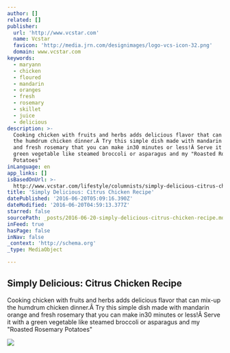 ```yaml
---
author: []
related: []
publisher:
  url: 'http://www.vcstar.com'
  name: Vcstar
  favicon: 'http://media.jrn.com/designimages/logo-vcs-icon-32.png'
  domain: www.vcstar.com
keywords:
  - maryann
  - chicken
  - floured
  - mandarin
  - oranges
  - fresh
  - rosemary
  - skillet
  - juice
  - delicious
description: >-
  Cooking chicken with fruits and herbs adds delicious flavor that can mix-up
  the humdrum chicken dinner.Â Try this simple dish made with mandarin orange
  and fresh rosemary that you can make in30 minutes or less!Â Serve it with a
  green vegetable like steamed broccoli or asparagus and my "Roasted Rosemary
  Potatoes"
inLanguage: en
app_links: []
isBasedOnUrl: >-
  http://www.vcstar.com/lifestyle/columnists/simply-delicious-citrus-chicken-recipe-ep-888787736-349265591.html
title: 'Simply Delicious: Citrus Chicken Recipe'
datePublished: '2016-06-20T05:09:16.390Z'
dateModified: '2016-06-20T04:59:13.377Z'
starred: false
sourcePath: _posts/2016-06-20-simply-delicious-citrus-chicken-recipe.md
inFeed: true
hasPage: false
inNav: false
_context: 'http://schema.org'
_type: MediaObject

---
```

<article style=""><h1>Simply Delicious: Citrus Chicken Recipe</h1><p>Cooking chicken with fruits and herbs adds delicious flavor that can mix-up the humdrum chicken dinner.Â Try this simple dish made with mandarin orange and fresh rosemary that you can make in30 minutes or less!Â Serve it with a green vegetable like steamed broccoli or asparagus and my "Roasted Rosemary Potatoes"</p><img src="http://media.jrn.com/images/citruschickenl-1024x768_1421789431086_12680053_ver1.0_640_480.jpg" /></article>